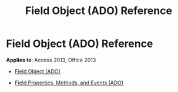 ﻿---
title: Field Object (ADO) Reference
TOCTitle: Field Object (ADO)
ms:assetid: c718c40e-48bb-40e3-a3d4-a9580518cbbf
ms:mtpsurl: https://msdn.microsoft.com/library/JJ249970(v=office.15)
ms:contentKeyID: 48547634
ms.date: 09/18/2015
mtps_version: v=office.15
---

# Field Object (ADO) Reference


**Applies to**: Access 2013, Office 2013



  - [Field Object (ADO)](field-object-ado.md)

  - [Field Properties, Methods, and Events (ADO)](field-properties-methods-and-events-ado.md)

